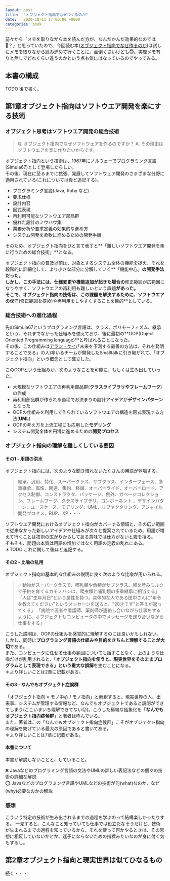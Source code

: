 ```yaml
---
layout: post
title:  "オブジェクト指向でなぜつくるのか"
date:   2020-10-11 17:00:00 +0900
categories: book
---
```


前々から「メモを取りながら本を読んだ方が、なんだかんだ効果的なのでは🤔？」と思っていたので、今回読む本([オブジェクト指向でなぜ作るのか](https://www.amazon.co.jp/%E3%82%AA%E3%83%96%E3%82%B8%E3%82%A7%E3%82%AF%E3%83%88%E6%8C%87%E5%90%91%E3%81%A7%E3%81%AA%E3%81%9C%E3%81%A4%E3%81%8F%E3%82%8B%E3%81%AE%E3%81%8B-%E7%AC%AC2%E7%89%88-%E5%B9%B3%E6%BE%A4-%E7%AB%A0/dp/4822284654))は試しにメモを取りながら読み進めて行くことに。面倒くさいけども😇。実際メモ有りと無しでどれくらい違うのかという点も気にはなっているのでやってみる。

## 本書の構成

TODO 後で書く。

## 第1章オブジェクト指向はソフトウエア開発を楽にする技術

### オブジェクト思考はソフトウエア開発の総合技術

> Q. オブジェクト指向でなぜソフトウェアを作るのですか？
> A. その理由はソフトウエアを楽に作りたいからです。

オブジェクト指向という技術は、1967年にノルウェーでプログラミング言語(Simula67)として登場したらしい。  
その後、現在に至るまでに拡張、発展してソフトウェア開発のさまざまな分野に適用されている(これについては後ど追記する)。
- プログラミング言語(Java, Ruby など)
- 要求仕様
- 設計内容
- 図式表現
- 再利用可能なソフトウエア部品群
- 優れた設計のノウハウ集
- 業務分析や要求定義の効果的な進め方
- システム開発を柔軟に進めるための開発手順

そのため、オブジェクト指向をひと言で表すと**「難しいソフトウエア開発を楽に行うための総合技術」**となる。

オブジェクト指向の普及以前は、対象とするシステム全体の機能を捉え、それを段階的に詳細化して、より小さな部分に分解していく**「機能中心」**の開発手法だった。  
しかし、この手法には、仕様変更や機能追加が起きた場合の**修正範囲が広範囲になりやすく、ソフトウエアの再利用も難しいという課題**があった。  
そこで、オブジェクト指向の技術は、この課題を解決するために、ソフトウエアの**保守(修正範囲を狭め)や再利用をしやすくすることを目的**としている。

### 総合技術への進化過程

先のSimula67というプログラミング言語は、クラス、ポリモーフィズム、継承という、それまでなかった仕組みを備えており、後に最初の**OOP(Object Oriented Programming language)**と呼ばれることになった。  
その後、この仕組みは[アラン・ケイ](https://ja.wikipedia.org/wiki/%E3%82%A2%E3%83%A9%E3%83%B3%E3%83%BB%E3%82%B1%E3%82%A4)(「未来を予測する最善の方法は、それを発明することである」の人)率いるチームが開発したSmalltalkに引き継がれて、「オブジェクト指向」という概念として確立した。

このOOPという仕組みが、次のようなことを可能に、もしくは生み出していった。

- 大規模なソフトウエアの再利用部品群(**クラスライブラリやフレームワーク**)の作成
- 再利用部品群が作られる過程でお決まりの設計アイデアが**デザインパターン**となった
- OOPの仕組みを利用して作られているソフトウエアの構造を図式表現する方法(**UML**)
- OOPの考え方を上流工程にも応用した**モデリング**
- システム開発全体を円滑に進めるための**開発プロセス**

### オブジェクト指向の理解を難しくしている要因

#### その1 - 用語の洪水

オブジェクト指向には、次のような聞き慣れないたくさんの用語が登場する。
> 継承、汎用、特化、スーパークラス、サブクラス、インターフェース、多重継承、属性、関連、集約、移譲、オーバーライド、オーバーロード、アクセス制御、コンストラクタ、パッケージ、例外、ガベージコレクション、フレームワーク、クラスライブラリ、コンポーネント 、デザインパターン、ユースケース、モデリング、UML、リファクタリング、アジャイル開発プロセス、RUP、XP・・・

ソフトウエア開発におけるオブジェクト指向がカバーする領域と、その広い範囲で従来なかった新しいアイデアや仕組みが次々と提案されているため、用語が増えて行くことは技術の広がりからしてある意味では仕方がないと腹を括る。  
そもそも、問題の本質は用語の増加ではなく用語の定義の乱れにある。  
＊TODO これに関して後ほど追記する。

#### その2 - 比喩の乱用

オブジェクト指向の基本的な仕組みの説明に良く次のような比喩が用いられる。  
> 「動物がスーパークラスで、哺乳類や魚類がサブクラス。卵を産みミルクで子供を育てるカモノハシは、爬虫類と哺乳類の多重継承に相当する」
> 「人は"生年月日"という属性を持つ。具体的な人である田中さんに"年令を教えてください"というメッセージを送ると、"28才です"と答えが返ってくる」
> 「病院で医者や看護師、薬剤師が連絡し合いながら仕事をするように、オブジェクトもコンピュータの中でメッセージを送り合いながら仕事をする」

こうした説明は、OOPの仕組みを感覚的に理解するのには良いかもしれない。  
しかし、同時に**プログラミング言語の仕組みや目的をきちんと理解することが大切**である。  
また、コンピュータに任せる仕事の範囲についても話すことなく、上のような比喩だけが乱用されると、**「オブジェクト指向を使うと、現実世界をそのままプログラムとして表現できる」という重大な誤解**を生むことになる。  
＊より詳しいことは2章に記載がある。

#### その3 - なんでもオブジェクト症候群

「オブジェクト指向 = モノ中心 / モノ指向」と解釈すると、現実世界の人、出来事、システムが管理する情報など、なんでもオブジェクトであると説明ができてしまう(ここいまいち理解できてない😕)。こうした極端な抽象化を「**なんでもオブジェクト指向症候群**」と著者は呼んでいる。  
また、著者はこの「なんでもオブジェクト指向症候群」こそがオブジェクト指向の理解を妨げている最大の原因であると書いてある。  
＊より詳しいことは7章に記載がある。

#### 本書について

本書が解説しないことと、していること。

❌ Javaなどのプログラミング言語の文法やUMLの詳しい表記法などの個々の技術の詳細な解説  
⭕️ Javaなどのプログラミング言語やUMLなどの技術が何(what)なのか、なぜ(why)必要なのかの解説

### 感想

こういう特定の技術が生み出されるまでの過程を学ぶのって結構楽しかったりする。
一見すると、こんなこと知っていても仕事では役立たなそうだけど、技術が生まれるまでの過程を知っているから、それを使って何かやるときは、その思想に相反していないかとか、迷子にならないための指標みたいなのが身に付く気もするし。

## 第2章オブジェクト指向と現実世界は似てひなるもの

続く・・・
